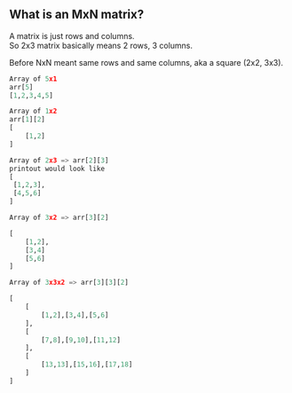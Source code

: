 What is an MxN matrix?
----
A matrix is just rows and columns.  
So 2x3 matrix basically means 2 rows, 3 columns.

Before NxN meant same rows and same columns, aka a square (2x2, 3x3).

```python
Array of 5x1
arr[5]
[1,2,3,4,5]

Array of 1x2
arr[1][2]
[
    [1,2]
]

Array of 2x3 => arr[2][3]
printout would look like
[
 [1,2,3],
 [4,5,6]
]

Array of 3x2 => arr[3][2]

[
    [1,2],
    [3,4]
    [5,6]
]

Array of 3x3x2 => arr[3][3][2]

[
    [
        [1,2],[3,4],[5,6]
    ],
    [
        [7,8],[9,10],[11,12]
    ],
    [
        [13,13],[15,16],[17,18]
    ]
]
```